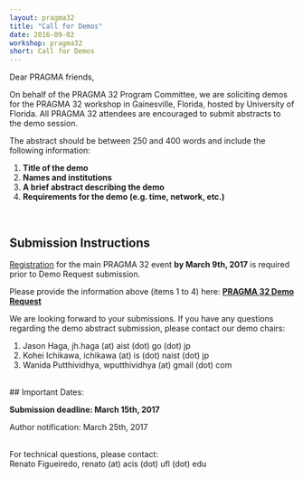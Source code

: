 ```yaml
---
layout: pragma32
title: "Call for Demos"
date: 2016-09-02
workshop: pragma32
short: Call for Demos
---
```


Dear PRAGMA friends,

On behalf of the PRAGMA 32 Program Committee, we are soliciting demos for the PRAGMA 32 workshop in Gainesville, Florida, hosted by University of Florida. All PRAGMA 32 attendees are encouraged to submit abstracts to the demo session.
 
The abstract should be between 250 and 400 words and include the following information: 

1. **Title of the demo** 
2. **Names and institutions** 
3. **A brief abstract describing the demo** 
4. **Requirements for the demo (e.g. time, network, etc.)**

<br>

## Submission Instructions

[Registration](http://www.pragma-grid.net/pragma32-registration/) for the main PRAGMA 32 event **by March 9th, 2017** is required prior to Demo Request submission. 
<br />

Please provide the information above (items 1 to 4) here: **[PRAGMA 32 Demo Request](https://goo.gl/AprdNX)**   

We are looking forward to your submissions. If you have any questions regarding the demo abstract submission, please contact our demo chairs:

1. Jason Haga, jh.haga (at) aist (dot) go (dot) jp
2. Kohei Ichikawa, ichikawa (at) is (dot) naist (dot) jp
3. Wanida Putthividhya, wputthividhya (at) gmail (dot) com

<br>
## Important Dates:

**Submission deadline: March 15th, 2017** 

Author notification: March 25th, 2017 

<br>
For technical questions, please contact:
<br>
Renato Figueiredo, renato (at) acis (dot) ufl (dot) edu


